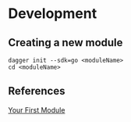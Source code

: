 # Development

## Creating a new module
```shell
dagger init --sdk=go <moduleName>
cd <moduleName>
```

## References
[Your First Module](https://docs.dagger.io/manuals/developer/go/525021/first-module)